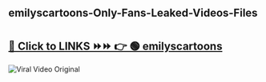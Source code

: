 
 ## emilyscartoons-Only-Fans-Leaked-Videos-Files

# <h2><a href="https://mediaupload.pro?emilyscartoons">🔗 Click to LINKS ⏩⏩ 👉 🟢 emilyscartoons </a></h2>

<a href="https://mediaupload.pro?emilyscartoons" rel="nofollow" data-target="animated-image.originalLink"><img src="https://i.ibb.co.com/xMMVF88/686577567.gif" alt="Viral Video Original" style="max-width: 100%; display: inline-block;" data-target="animated-image.originalImage"></a>